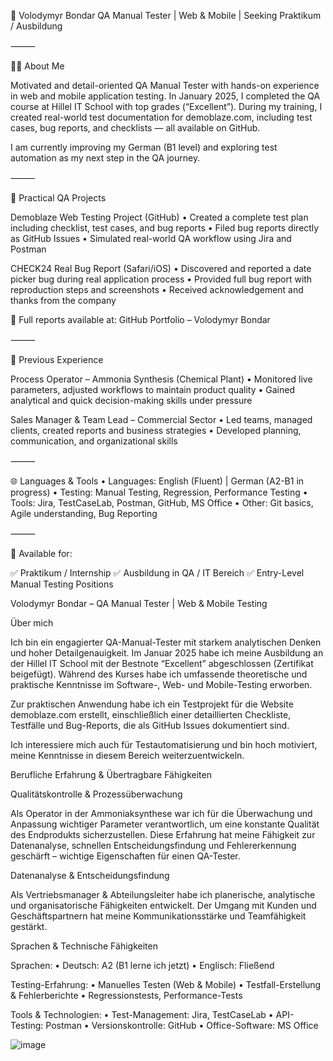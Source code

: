 📛 Volodymyr Bondar
QA Manual Tester | Web & Mobile | Seeking Praktikum / Ausbildung

⸻

🧑‍💻 About Me

Motivated and detail-oriented QA Manual Tester with hands-on experience in web and mobile application testing. In January 2025, I completed the QA course at Hillel IT School with top grades (“Excellent”). During my training, I created real-world test documentation for demoblaze.com, including test cases, bug reports, and checklists — all available on GitHub.

I am currently improving my German (B1 level) and exploring test automation as my next step in the QA journey.

⸻

🧪 Practical QA Projects

Demoblaze Web Testing Project (GitHub)
	•	Created a complete test plan including checklist, test cases, and bug reports
	•	Filed bug reports directly as GitHub Issues
	•	Simulated real-world QA workflow using Jira and Postman

CHECK24 Real Bug Report (Safari/iOS)
	•	Discovered and reported a date picker bug during real application process
	•	Provided full bug report with reproduction steps and screenshots
	•	Received acknowledgement and thanks from the company

📎 Full reports available at:
GitHub Portfolio – Volodymyr Bondar

⸻

💼 Previous Experience

Process Operator – Ammonia Synthesis (Chemical Plant)
	•	Monitored live parameters, adjusted workflows to maintain product quality
	•	Gained analytical and quick decision-making skills under pressure

Sales Manager & Team Lead – Commercial Sector
	•	Led teams, managed clients, created reports and business strategies
	•	Developed planning, communication, and organizational skills

⸻

🌐 Languages & Tools
	•	Languages: English (Fluent) | German (A2-B1 in progress)
	•	Testing: Manual Testing, Regression, Performance Testing
	•	Tools: Jira, TestCaseLab, Postman, GitHub, MS Office
	•	Other: Git basics, Agile understanding, Bug Reporting

⸻

📝 Available for:

✅ Praktikum / Internship
✅ Ausbildung in QA / IT Bereich
✅ Entry-Level Manual Testing Positions

Volodymyr Bondar – QA Manual Tester | Web & Mobile Testing

Über mich

Ich bin ein engagierter QA-Manual-Tester mit starkem analytischen Denken und hoher Detailgenauigkeit. Im Januar 2025 habe ich meine Ausbildung an der Hillel IT School mit der Bestnote “Excellent” abgeschlossen (Zertifikat beigefügt). Während des Kurses habe ich umfassende theoretische und praktische Kenntnisse im Software-, Web- und Mobile-Testing erworben.

Zur praktischen Anwendung habe ich ein Testprojekt für die Website demoblaze.com erstellt, einschließlich einer detaillierten Checkliste, Testfälle und Bug-Reports, die als GitHub Issues dokumentiert sind.

Ich interessiere mich auch für Testautomatisierung und bin hoch motiviert, meine Kenntnisse in diesem Bereich weiterzuentwickeln.

Berufliche Erfahrung & Übertragbare Fähigkeiten

Qualitätskontrolle & Prozessüberwachung

Als Operator in der Ammoniaksynthese war ich für die Überwachung und Anpassung wichtiger Parameter verantwortlich, um eine konstante Qualität des Endprodukts sicherzustellen. Diese Erfahrung hat meine Fähigkeit zur Datenanalyse, schnellen Entscheidungsfindung und Fehlererkennung geschärft – wichtige Eigenschaften für einen QA-Tester.

Datenanalyse & Entscheidungsfindung

Als Vertriebsmanager & Abteilungsleiter habe ich planerische, analytische und organisatorische Fähigkeiten entwickelt. Der Umgang mit Kunden und Geschäftspartnern hat meine Kommunikationsstärke und Teamfähigkeit gestärkt.

Sprachen & Technische Fähigkeiten

Sprachen:
	•	Deutsch: A2 (B1 lerne ich jetzt)
	•	Englisch: Fließend

Testing-Erfahrung:
	•	Manuelles Testen (Web & Mobile)
	•	Testfall-Erstellung & Fehlerberichte
	•	Regressionstests, Performance-Tests

Tools & Technologien:
	•	Test-Management: Jira, TestCaseLab
	•	API-Testing: Postman
	•	Versionskontrolle: GitHub
	•	Office-Software: MS Office

![image](https://github.com/user-attachments/assets/30718428-77da-462f-9087-5e5e80313dbb)



